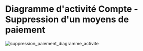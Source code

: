 # Diagramme d'activité Compte - Suppression d'un moyens de paiement

![suppression_paiement_diagramme_activite](https://user-images.githubusercontent.com/32593506/74168311-d2123480-4c29-11ea-82a1-e48997ea3bec.png)

